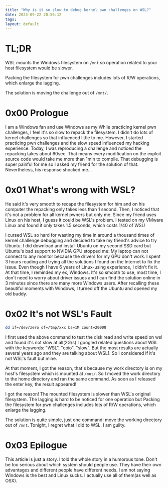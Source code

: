 ```yaml
---
title: "Why is it so slow to debug kernel pwn challenges on WSL?"
date: 2023-09-22 20:56:12
tags: 
layout: default
---
```

# TL;DR

WSL mounts the Windows filesystem on `/mnt` so operation related to your host filesystem would be slower.

Packing the filesystem for pwn challenges includes lots of R/W operations, which enlarge the lagging.

The solution is moving the challenge out of `/mnt/`. 

# 0x00 Prologue
I am a Windows fan and use Windows as my 
While practicing kernel pwn challenges, I feel it's so slow to repack the filesystem. I didn't do lots of kernel challenges so that influenced little to me. However, I started practicing pwn challenges and the slow speed influenced my hacking experience. Today, I was 
reproducing a challenge and noticed the repacking takes about 60sec. That means every modification on 
the exploit source code would take me more than 1min to compile. That debugging is super painful for me so I asked my friend for the solution of that. Nevertheless, his response shocked me...

# 0x01 What's wrong with WSL?

He said it's very smooth to recape the filesystem for him and on his computer the repacking only takes less than 1 second. Then, I noticed that it's not a problem for all kernel pwners but only me.
Since my friend uses Linux on his host, I guess it could be WSL's problem. I tested on my VMware Linux and found it only takes 1.5 seconds, which costs 1/40 of WSL!

I cursed WSL so hard for wasting my time in around a thousand times of kernel challenge debugging and decided to take my friend's advice to try Ubuntu. I did download and install Ubuntu on my second SSD card but Ubuntu's bad support to NVIDIA GPU stopped me: My laptop can not connect to any monitor because the drivers for my GPU don't work. I spent 3 hours reading and trying all the solutions I found on the Internet to fix the issue. Even though I have 6 years of Linux-using experience, I didn't fix it. At that time, I reminded my ex, Windows. It's so smooth to use, most time, I don't need to worry about driver issues and I can find the solution online in 3 minutes since there are many more Windows users. After recalling these beautiful moments with Windows, I turned off the Ubuntu and opened my old buddy. 

# 0x02 It's not WSL's Fault

```sh
dd if=/dev/zero of=/tmp/xxx bs=1M count=20000
```

I first used the above command to test the disk read and write speed on wsl and found it's not slow at all(2G/s) I googled related questions about WSL with the keywords: "WSL", "cpio", "slow".  But the most results are actually several years ago and they are talking about WSL1. So I considered if it's not WSL's fault but mine.

At that moment, I got the reason, that's because my work directory is on my host's filesystem which is mounted at `/mnt/`. So I moved the work directory to the home directory and ran the same command. As soon as I released the enter key, the result appeared! 

I got the reason! The mounted filesystem is slower than WSL's original filesystem. The lagging is hard to be noticed for one operation but Packing the filesystem for pwn challenges includes lots of R/W operations, which enlarge the lagging.

The solution is quite simple, just one command: move the working directory out of `/mnt`. Tonight, I regret what I did to WSL. I am guilty.

# 0x03 Epilogue

This article is just a story. I told the whole story in a humorous tone. Don't be too serious about which system should people use. They have their own advantages and different people have different needs. I am not saying Windows is the best and Linux sucks. I actually use all of them(as well as OSX).





